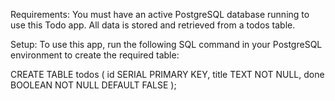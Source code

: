Requirements:
You must have an active PostgreSQL database running to use this Todo app.
All data is stored and retrieved from a todos table.

Setup:
To use this app, run the following SQL command in your PostgreSQL environment to create the required table:

CREATE TABLE todos (
    id SERIAL PRIMARY KEY,
    title TEXT NOT NULL,
    done BOOLEAN NOT NULL DEFAULT FALSE
);

